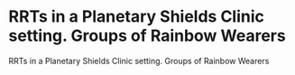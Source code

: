 # RRTs in a Planetary Shields Clinic setting. Groups of Rainbow Wearers

RRTs in a Planetary Shields Clinic setting. Groups of Rainbow Wearers